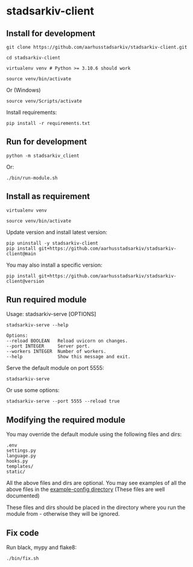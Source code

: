 # stadsarkiv-client

## Install for development

    git clone https://github.com/aarhusstadsarkiv/stadsarkiv-client.git

    cd stadsarkiv-client

    virtualenv venv # Python >= 3.10.6 should work   

    source venv/bin/activate

Or (Windows)

    source venv/Scripts/activate

Install requirements:

    pip install -r requirements.txt

## Run for development

    python -m stadsarkiv_client

Or: 

    ./bin/run-module.sh

## Install as requirement

    virtualenv venv

    source venv/bin/activate

Update version and install latest version:

    pip uninstall -y stadsarkiv-client
    pip install git+https://github.com/aarhusstadsarkiv/stadsarkiv-client@main

You may also install a specific version:

    pip install git+https://github.com/aarhusstadsarkiv/stadsarkiv-client@version

## Run required module

Usage: stadsarkiv-serve [OPTIONS]

    stadsarkiv-serve --help

    Options:
    --reload BOOLEAN   Reload uvicorn on changes.
    --port INTEGER     Server port.
    --workers INTEGER  Number of workers.
    --help             Show this message and exit.

Serve the default module on port 5555:

    stadsarkiv-serve

Or use some options:

    stadsarkiv-serve --port 5555 --reload true

## Modifying the required module

You may override the default module using the following files and dirs:

    .env
    settings.py
    language.py
    hooks.py
    templates/
    static/

All the above files and dirs are optional. You may see examples of all the above files in the 
[example-config directory](https://github.com/aarhusstadsarkiv/stadsarkiv-client/tree/main/example-config)
(These files are well documented)

These files and dirs should be placed in the directory where you run the module from - otherwise they will be ignored.

## Fix code

Run black, mypy and flake8:

    ./bin/fix.sh
